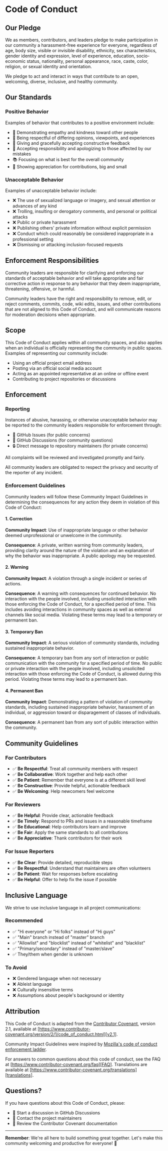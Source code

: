 # Code of Conduct

## Our Pledge

We as members, contributors, and leaders pledge to make participation in our community a harassment-free experience for everyone, regardless of age, body size, visible or invisible disability, ethnicity, sex characteristics, gender identity and expression, level of experience, education, socio-economic status, nationality, personal appearance, race, caste, color, religion, or sexual identity and orientation.

We pledge to act and interact in ways that contribute to an open, welcoming, diverse, inclusive, and healthy community.

## Our Standards

### Positive Behavior

Examples of behavior that contributes to a positive environment include:

* 🤝 Demonstrating empathy and kindness toward other people
* 🎯 Being respectful of differing opinions, viewpoints, and experiences
* 💬 Giving and gracefully accepting constructive feedback
* 🙏 Accepting responsibility and apologizing to those affected by our mistakes
* 📚 Focusing on what is best for the overall community
* 🌟 Showing appreciation for contributions, big and small

### Unacceptable Behavior

Examples of unacceptable behavior include:

* ❌ The use of sexualized language or imagery, and sexual attention or advances of any kind
* ❌ Trolling, insulting or derogatory comments, and personal or political attacks
* ❌ Public or private harassment
* ❌ Publishing others' private information without explicit permission
* ❌ Conduct which could reasonably be considered inappropriate in a professional setting
* ❌ Dismissing or attacking inclusion-focused requests

## Enforcement Responsibilities

Community leaders are responsible for clarifying and enforcing our standards of acceptable behavior and will take appropriate and fair corrective action in response to any behavior that they deem inappropriate, threatening, offensive, or harmful.

Community leaders have the right and responsibility to remove, edit, or reject comments, commits, code, wiki edits, issues, and other contributions that are not aligned to this Code of Conduct, and will communicate reasons for moderation decisions when appropriate.

## Scope

This Code of Conduct applies within all community spaces, and also applies when an individual is officially representing the community in public spaces. Examples of representing our community include:

- Using an official project email address
- Posting via an official social media account
- Acting as an appointed representative at an online or offline event
- Contributing to project repositories or discussions

## Enforcement

### Reporting

Instances of abusive, harassing, or otherwise unacceptable behavior may be reported to the community leaders responsible for enforcement through:

- 📧 GitHub Issues (for public concerns)
- 💬 GitHub Discussions (for community questions)
- 🔒 Direct message to repository maintainers (for private concerns)

All complaints will be reviewed and investigated promptly and fairly.

All community leaders are obligated to respect the privacy and security of the reporter of any incident.

### Enforcement Guidelines

Community leaders will follow these Community Impact Guidelines in determining the consequences for any action they deem in violation of this Code of Conduct:

#### 1. Correction

**Community Impact**: Use of inappropriate language or other behavior deemed unprofessional or unwelcome in the community.

**Consequence**: A private, written warning from community leaders, providing clarity around the nature of the violation and an explanation of why the behavior was inappropriate. A public apology may be requested.

#### 2. Warning

**Community Impact**: A violation through a single incident or series of actions.

**Consequence**: A warning with consequences for continued behavior. No interaction with the people involved, including unsolicited interaction with those enforcing the Code of Conduct, for a specified period of time. This includes avoiding interactions in community spaces as well as external channels like social media. Violating these terms may lead to a temporary or permanent ban.

#### 3. Temporary Ban

**Community Impact**: A serious violation of community standards, including sustained inappropriate behavior.

**Consequence**: A temporary ban from any sort of interaction or public communication with the community for a specified period of time. No public or private interaction with the people involved, including unsolicited interaction with those enforcing the Code of Conduct, is allowed during this period. Violating these terms may lead to a permanent ban.

#### 4. Permanent Ban

**Community Impact**: Demonstrating a pattern of violation of community standards, including sustained inappropriate behavior, harassment of an individual, or aggression toward or disparagement of classes of individuals.

**Consequence**: A permanent ban from any sort of public interaction within the community.

## Community Guidelines

### For Contributors

- ✅ **Be Respectful**: Treat all community members with respect
- ✅ **Be Collaborative**: Work together and help each other
- ✅ **Be Patient**: Remember that everyone is at a different skill level
- ✅ **Be Constructive**: Provide helpful, actionable feedback
- ✅ **Be Welcoming**: Help newcomers feel welcome

### For Reviewers

- ✅ **Be Helpful**: Provide clear, actionable feedback
- ✅ **Be Timely**: Respond to PRs and issues in a reasonable timeframe
- ✅ **Be Educational**: Help contributors learn and improve
- ✅ **Be Fair**: Apply the same standards to all contributions
- ✅ **Be Appreciative**: Thank contributors for their work

### For Issue Reporters

- ✅ **Be Clear**: Provide detailed, reproducible steps
- ✅ **Be Respectful**: Understand that maintainers are often volunteers
- ✅ **Be Patient**: Wait for responses before escalating
- ✅ **Be Helpful**: Offer to help fix the issue if possible

## Inclusive Language

We strive to use inclusive language in all project communications:

### Recommended
- ✅ "Hi everyone" or "Hi folks" instead of "Hi guys"
- ✅ "Main" branch instead of "master" branch
- ✅ "Allowlist" and "blocklist" instead of "whitelist" and "blacklist"
- ✅ "Primary/secondary" instead of "master/slave"
- ✅ They/them when gender is unknown

### To Avoid
- ❌ Gendered language when not necessary
- ❌ Ableist language
- ❌ Culturally insensitive terms
- ❌ Assumptions about people's background or identity

## Attribution

This Code of Conduct is adapted from the [Contributor Covenant][homepage], version 2.1, available at [https://www.contributor-covenant.org/version/2/1/code_of_conduct.html][v2.1].

Community Impact Guidelines were inspired by [Mozilla's code of conduct enforcement ladder][Mozilla CoC].

For answers to common questions about this code of conduct, see the FAQ at [https://www.contributor-covenant.org/faq][FAQ]. Translations are available at [https://www.contributor-covenant.org/translations][translations].

[homepage]: https://www.contributor-covenant.org
[v2.1]: https://www.contributor-covenant.org/version/2/1/code_of_conduct.html
[Mozilla CoC]: https://github.com/mozilla/diversity
[FAQ]: https://www.contributor-covenant.org/faq
[translations]: https://www.contributor-covenant.org/translations

## Questions?

If you have questions about this Code of Conduct, please:
- 💬 Start a discussion in GitHub Discussions
- 📧 Contact the project maintainers
- 📖 Review the Contributor Covenant documentation

---

**Remember**: We're all here to build something great together. Let's make this community welcoming and productive for everyone! 🌟

